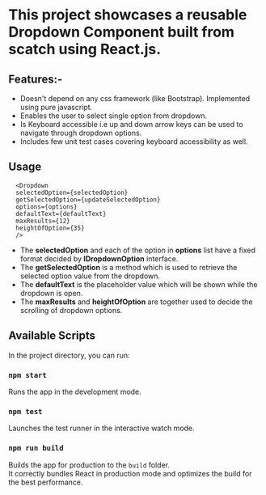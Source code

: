 # This project showcases a reusable Dropdown Component built from scatch using React.js.<br/>

## Features:-
* Doesn't depend on any css framework (like Bootstrap). Implemented using pure javascript.
* Enables the user to select single option from dropdown.
* Is Keyboard accessible i.e up and down arrow keys can be used to navigate through dropdown options.
* Includes few unit test cases covering keyboard accessibility as well.

## Usage
```
  <Dropdown
  selectedOption={selectedOption}
  getSelectedOption={updateSelectedOption}
  options={options}
  defaultText={defaultText}
  maxResults={12}
  heightOfOption={35}
  />
 ```
 * The **selectedOption** and each of the option in **options** list have a fixed format decided by **IDropdownOption** interface.
 * The **getSelectedOption** is a method which is used to retrieve the selected option value from the dropdown.
 * The **defaultText** is the placeholder value which will be shown while the dropdown is open.
 * The **maxResults** and **heightOfOption** are together used to decide the scrolling of dropdown options.
 
## Available Scripts

In the project directory, you can run:

### `npm start`

Runs the app in the development mode.<br />

### `npm test`

Launches the test runner in the interactive watch mode.<br />

### `npm run build`

Builds the app for production to the `build` folder.<br />
It correctly bundles React in production mode and optimizes the build for the best performance.


